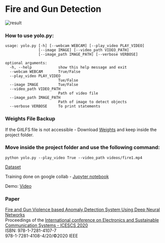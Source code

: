 # Fire and Gun Detection

![result](https://raw.githubusercontent.com/atulyakumar97/fire-and-gun-detection/master/screenshots/0.jpg "Model Output")

### How to use yolo.py:
```
usage: yolo.py [-h] [--webcam WEBCAM] [--play_video PLAY_VIDEO]
               [--image IMAGE] [--video_path VIDEO_PATH]
               [--image_path IMAGE_PATH] [--verbose VERBOSE]

optional arguments:
  -h, --help            show this help message and exit
  --webcam WEBCAM       True/False
  --play_video PLAY_VIDEO
                        Tue/False
  --image IMAGE         Tue/False
  --video_path VIDEO_PATH
                        Path of video file
  --image_path IMAGE_PATH
                        Path of image to detect objects
  --verbose VERBOSE     To print statements
```

### Weights File Backup

If the GitLFS file is not accessible - Download [Weights](https://1drv.ms/u/s!Aj0l1DM1G5wOm0Vg2n7RI5Q4_ZOq?e=gGvvMy) and keep inside the project folder.


### Move inside the project folder and use the following command:
```
python yolo.py --play_video True --video_path videos/fire1.mp4
```

[Dataset](https://www.kaggle.com/parthmehta15/anomaly-dataset)

Training done on google collab - [Jupyter notebook](https://colab.research.google.com/drive/1rtBmGPgYQGwpAPkcqqgb_RE6fZj89ceb?usp=sharing)

Demo: [Video](https://www.linkedin.com/posts/parthmehta15_deeplearning-neuralnetworks-ai-activity-6725707478996160512-ixJp)

### Paper
[Fire and Gun Violence based Anomaly Detection System Using Deep Neural Networks](https://ieeexplore.ieee.org/document/9155625) <br>
Proceedings of the [International conference on Electronics and Sustainable Communication Systems - ICESCS 2020](https://ieeexplore.ieee.org/servlet/opac?punumber=9145513) <br>
ISBN: 978-1-7281-4107-7 <br>
978-1-7281-4108-4/20/©2020 IEEE <br>
